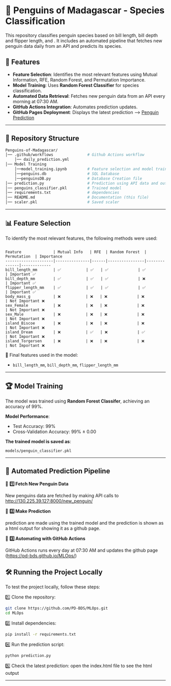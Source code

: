 # 🐧 Penguins of Madagascar - Species Classification

This repository classifies penguin species based on bill length, bill depth and flipper length, and . It includes an automated pipeline that fetches new penguin data daily from an API and predicts its species.

## 🚀 Features
- **Feature Selection**: Identifies the most relevant features using Mutual Information, RFE, Random Forest, and Permutation Importance.
- **Model Training**: Uses **Random Forest Classifier** for species classification.
- **Automated Data Retrieval**: Fetches new penguin data from an API every morning at 07:30 AM.
- **GitHub Actions Integration**: Automates prediction updates.
- **GitHub Pages Deployment**: Displays the latest prediction --> [Penguin Prediction](https://pd-bds.github.io/MLOps/)

---

## 📂 **Repository Structure**
```bash
Penguins-of-Madagascar/
│── .github/workflows               # Github Actions workflow
    │── daily_prediction.yml
│── Model Training
    │──model_training.ipynb         # Feature selection and model training
    │──penguins.db                  # SQL Database
    │──penguinsDB.py                # Database Creation file      
│── prediction.py                   # Prediction using API data and output in html
│── penguins_classifier.pkl         # Trained model
│── requirements.txt                # dependencies
│── README.md                       # Documentation (this file)
│── scaler.pkl                      # Saved scaler
```

---

## 📊 **Feature Selection**

To identify the most relevant features, the following methods were used:

```

Feature              | Mutual Info   | RFE  | Random Forest  | Permutation  | Importance
---------------------|---------------|------|----------------|--------------|-------------
bill_length_mm       | ✅           | ✅   | ✅             | ✅           | Important ✅
bill_depth_mm        | ✅           | ✅   | ✅             | ❌           | Important ✅
flipper_length_mm    | ✅           | ✅   | ✅             | ✅           | Important ✅
body_mass_g          | ❌           | ❌   | ❌             | ❌           | Not Important ❌
sex_Female           | ❌           | ❌   | ❌             | ❌           | Not Important ❌
sex_Male             | ❌           | ❌   | ❌             | ❌           | Not Important ❌
island_Biscoe        | ❌           | ❌   | ❌             | ❌           | Not Important ❌
island_Dream         | ❌           | ✅   | ❌             | ✅           | Not Important ❌
island_Torgersen     | ❌           | ❌   | ❌             | ❌           | Not Important ❌
```

🚀 Final features used in the model:
- `bill_length_mm`, `bill_depth_mm`, `flipper_length_mm`

---

## 🏆 **Model Training**

The model was trained using **Random Forest Classifer**, achieving an accuracy of 99%.

**Model Performance**:
- Test Accuracy: 99%
- Cross-Validation Accuracy: 99% ± 0.00

**The trained model is saved as**:
```
models/penguin_classifier.pkl
```

---

## 🔄 **Automated Prediction Pipeline**

🔹 **1️⃣ Fetch New Penguin Data**

New penguins data are fetched by making API calls to http://130.225.39.127:8000/new_penguin/

🔹 **2️⃣ Make Prediction**

prediction are made using the trained model and the prediction is shown as a html output for showing it as a github page.

🔹 **3️⃣ Automating with GitHub Actions**

GitHub Actions runs every day at 07:30 AM and updates the github page (https://pd-bds.github.io/MLOps/)


## **🛠 Running the Project Locally**

To test the project locally, follow these steps:

1️⃣ Clone the repository:

```bash
git clone https://github.com/PD-BDS/MLOps.git
cd MLOps
```

2️⃣ Install dependencies:

```bash
pip install -r requirements.txt
```


4️⃣ Run the prediction script:

```bash
python prediction.py
```

5️⃣ Check the latest prediction:
open the index.html file to see the html output

---
